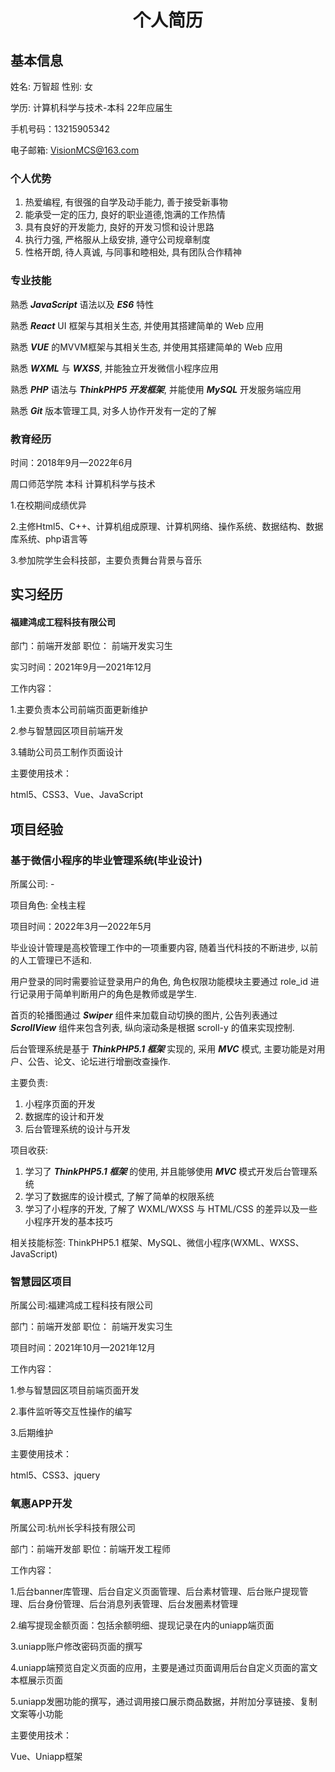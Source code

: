 <h1 align=center>个人简历</h1>

## 基本信息

姓名: 万智超   性别: 女

学历: 计算机科学与技术-本科   22年应届生

手机号码：13215905342

电子邮箱: [VisionMCS@163.com](mailto:VisionMCS@163.com)

### 个人优势

1. 热爱编程, 有很强的自学及动手能力, 善于接受新事物
2. 能承受一定的压力, 良好的职业道德,饱满的工作热情
3. 具有良好的开发能力, 良好的开发习惯和设计思路
4. 执行力强, 严格服从上级安排, 遵守公司规章制度
5. 性格开朗, 待人真诚, 与同事和睦相处, 具有团队合作精神

### 专业技能

熟悉 **_JavaScript_** 语法以及 **_ES6_** 特性

熟悉 **_React_** UI 框架与其相关生态, 并使用其搭建简单的 Web 应用

熟悉 **_VUE_** 的MVVM框架与其相关生态, 并使用其搭建简单的 Web 应用

熟悉 **_WXML_** 与 **_WXSS_**, 并能独立开发微信小程序应用

熟悉 **_PHP_** 语法与 **_ThinkPHP5 开发框架_**, 并能使用 **_MySQL_** 开发服务端应用

熟悉 **_Git_** 版本管理工具, 对多人协作开发有一定的了解

<h3>教育经历</h3>

时间：2018年9月—2022年6月

周口师范学院      本科       计算机科学与技术 

1.在校期间成绩优异

2.主修Html5、C++、计算机组成原理、计算机网络、操作系统、数据结构、数据库系统、php语言等

3.参加院学生会科技部，主要负责舞台背景与音乐

<h2>实习经历</h2>

<h4>福建鸿成工程科技有限公司</h4>

部门：前端开发部        职位： 前端开发实习生

实习时间：2021年9月—2021年12月

工作内容：

1.主要负责本公司前端页面更新维护

2.参与智慧园区项目前端开发

3.辅助公司员工制作页面设计

主要使用技术：

html5、CSS3、Vue、JavaScript

## 项目经验

### 基于微信小程序的毕业管理系统(毕业设计)

所属公司: -

项目角色: 全栈主程

项目时间：2022年3月—2022年5月

毕业设计管理是高校管理工作中的一项重要内容, 随着当代科技的不断进步, 以前的人工管理已不适和.

用户登录的同时需要验证登录用户的角色, 角色权限功能模块主要通过 role_id 进行记录用于简单判断用户的角色是教师或是学生.

首页的轮播图通过 **_Swiper_** 组件来加载自动切换的图片, 公告列表通过 **_ScrollView_** 组件来包含列表, 纵向滚动条是根据 scroll-y 的值来实现控制.

后台管理系统是基于 **_ThinkPHP5.1 框架_** 实现的, 采用 **_MVC_** 模式, 主要功能是对用户、公告、论文、论坛进行增删改查操作.

主要负责:

1. 小程序页面的开发
2. 数据库的设计和开发
3. 后台管理系统的设计与开发

项目收获:

1. 学习了 **_ThinkPHP5.1 框架_** 的使用, 并且能够使用 **_MVC_** 模式开发后台管理系统
2. 学习了数据库的设计模式, 了解了简单的权限系统
3. 学习了小程序的开发, 了解了 WXML/WXSS 与 HTML/CSS 的差异以及一些小程序开发的基本技巧

相关技能标签: ThinkPHP5.1 框架、MySQL、微信小程序(WXML、WXSS、JavaScript)

### 智慧园区项目

所属公司:福建鸿成工程科技有限公司

部门：前端开发部        职位： 前端开发实习生

项目时间：2021年10月—2021年12月

工作内容：

1.参与智慧园区项目前端页面开发

2.事件监听等交互性操作的编写

3.后期维护

主要使用技术：

html5、CSS3、jquery

### 氧惠APP开发

所属公司:杭州长孚科技有限公司

部门：前端开发部       职位：前端开发工程师

工作内容：

1.后台banner库管理、后台自定义页面管理、后台素材管理、后台账户提现管理、后台身份管理、后台消息列表管理、后台发圈素材管理

2.编写提现金额页面：包括余额明细、提现记录在内的uniapp端页面

3.uniapp账户修改密码页面的撰写

4.uniapp端预览自定义页面的应用，主要是通过页面调用后台自定义页面的富文本框展示页面

5.uniapp发圈功能的撰写，通过调用接口展示商品数据，并附加分享链接、复制文案等小功能

主要使用技术：

Vue、Uniapp框架

